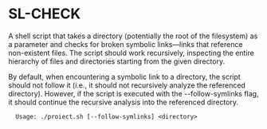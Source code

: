 # SL-CHECK
A shell script that takes a directory (potentially the root of the filesystem) as a parameter and checks for broken symbolic links—links that reference non-existent files. The script should work recursively, inspecting the entire hierarchy of files and directories starting from the given directory.

By default, when encountering a symbolic link to a directory, the script should not follow it (i.e., it should not recursively analyze the referenced directory). However, if the script is executed with the --follow-symlinks flag, it should continue the recursive analysis into the referenced directory.

      Usage: ./proiect.sh [--follow-symlinks] <directory>
